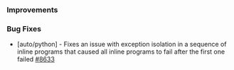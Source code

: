 ### Improvements

### Bug Fixes

- [auto/python] - Fixes an issue with exception isolation in a
  sequence of inline programs that caused all inline programs to fail
  after the first one failed
  [#8633](https://github.com/pulumi/pulumi/pull/8633)
